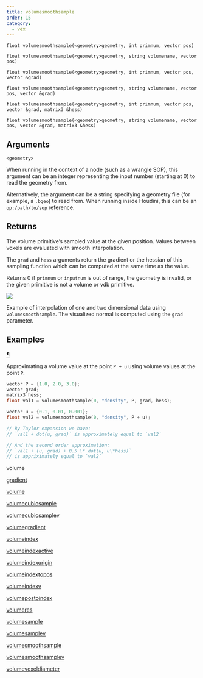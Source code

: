 ```yaml
---
title: volumesmoothsample
order: 15
category:
  - vex
---
```


`float volumesmoothsample(<geometry>geometry, int primnum, vector pos)`

`float volumesmoothsample(<geometry>geometry, string volumename, vector pos)`

`float volumesmoothsample(<geometry>geometry, int primnum, vector pos, vector &grad)`

`float volumesmoothsample(<geometry>geometry, string volumename, vector pos, vector &grad)`

`float volumesmoothsample(<geometry>geometry, int primnum, vector pos, vector &grad, matrix3 &hess)`

`float volumesmoothsample(<geometry>geometry, string volumename, vector pos, vector &grad, matrix3 &hess)`

## Arguments

`<geometry>`

When running in the context of a node (such as a wrangle SOP), this argument can be an integer representing the input number (starting at 0) to read the geometry from.

Alternatively, the argument can be a string specifying a geometry file (for example, a `.bgeo`) to read from. When running inside Houdini, this can be an `op:/path/to/sop` reference.

## Returns

The volume primitive’s sampled value at the given position. Values between voxels are evaluated with smooth interpolation.

The `grad` and `hess` arguments return the gradient or the hessian of this sampling function which can be computed at the same time as the value.

Returns 0 if `primnum` or `inputnum` is out of range, the geometry is invalid, or the given primitive is not a volume or vdb primitive.

![](../../images/vex/volumesmoothsample.png)

Example of interpolation of one and two dimensional data using `volumesmoothsample`. The visualized normal is computed using the `grad` parameter.

## Examples

[¶](#examples)

Approximating a volume value at the point `P + u` using volume values at the point `P`.

```c
vector P = {1.0, 2.0, 3.0};
vector grad;
matrix3 hess;
float val1 = volumesmoothsample(0, "density", P, grad, hess);

vector u = {0.1, 0.01, 0.001};
float val2 = volumesmoothsample(0, "density", P + u);

// By Taylor expansion we have:
// `val1 + dot(u, grad)` is approximately equal to `val2`

// And the second order approximation:
// `val1 + (u, grad) + 0.5 \* dot(u, u\*hess)`
// is appriximately equal to `val2`

```


volume

[gradient](gradient.html)

[volume](volume.html)

[volumecubicsample](volumecubicsample.html)

[volumecubicsamplev](volumecubicsamplev.html)

[volumegradient](volumegradient.html)

[volumeindex](volumeindex.html)

[volumeindexactive](volumeindexactive.html)

[volumeindexorigin](volumeindexorigin.html)

[volumeindextopos](volumeindextopos.html)

[volumeindexv](volumeindexv.html)

[volumepostoindex](volumepostoindex.html)

[volumeres](volumeres.html)

[volumesample](volumesample.html)

[volumesamplev](volumesamplev.html)

[volumesmoothsample](volumesmoothsample.html)

[volumesmoothsamplev](volumesmoothsamplev.html)

[volumevoxeldiameter](volumevoxeldiameter.html)
